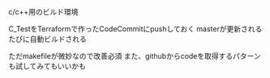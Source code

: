 c/c++用のビルド環境

C_TestをTerraformで作ったCodeCommitにpushしておく
masterが更新されるたびに自動ビルドされる

ただmakefileが微妙なので改善必須
また、githubからcodeを取得するパターンも試してみてもいいかも